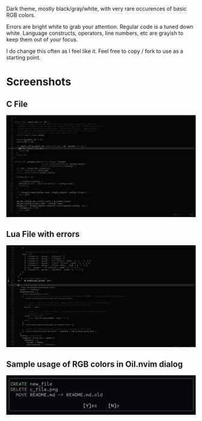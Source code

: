 Dark theme, mostly black/gray/white, with very rare occurences of basic RGB
colors.

Errors are bright white to grab your attention.  Regular code is a tuned down
white.  Language constructs, operators, line numbers, etc are grayish to keep
them out of your focus.

I do change this often as I feel like it.  Feel free to copy / fork to use as a
starting point.

# Screenshots

## C File
![c_file](./c_file.png)

## Lua File with errors
![lua_file_with_error](./lua_file_with_error.png)

## Sample usage of RGB colors in Oil.nvim dialog
![oil_colors](./oil_colors.png)

